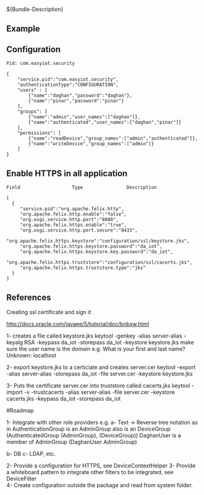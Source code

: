 # 

${Bundle-Description}

## Example

## Configuration

	Pid: com.easyiot.security
	
	{
		"service.pid":"com.easyiot.security",
		"authenticationType":"CONFIGURATION",
		"users" : [
			{"name":"daghan","password":"daghan"},
			{"name":"pinar","password":"pinar"}
		],
		"groups": [
			{"name":"admin","user_names":["daghan"]},
			{"name":"authenticated","user_names":["daghan","pinar"]}
		],
		"permissions": [
			{"name":"readDevice","group_names":["admin","authenticated"]},
			{"name":"writeDevice","group_names":["admin"]}
		]
	}
	
	
## Enable HTTPS in all application
 
	Field					Type				Description
	
	[
	  {
	     "service.pid":"org.apache.felix.http",
	     "org.apache.felix.http.enable":"false",
	     "org.osgi.service.http.port":"8080",
	     "org.apache.felix.https.enable":"true",
	     "org.osgi.service.http.port.secure":"8433",
	     "org.apache.felix.https.keystore":"configuration/ssl/keystore.jks",
	     "org.apache.felix.https.keystore.password":"da_iot",
	     "org.apache.felix.https.keystore.key.password":"da_iot",
	     "org.apache.felix.https.truststore":"configuration/ssl/cacerts.jks",
	     "org.apache.felix.https.truststore.type":"jks"
	  }
    ]	
	
## References
Creating ssl certificate and sign it

http://docs.oracle.com/javaee/5/tutorial/doc/bnbxw.html

1- creates a file called keystore.jks
keytool -genkey -alias server-alias -keyalg RSA -keypass da_iot -storepass da_iot -keystore keystore.jks
make sure the user name is the domain e.g.
	What is your first and last name?
	  Unknown:  localhost

2- export keystore.jks to a certiciate and creates server.cer
keytool -export -alias server-alias -storepass da_iot -file server.cer -keystore keystore.jks

3- Puts the certificate server.cer into truststore called cacerts.jks
keytool -import -v -trustcacerts -alias server-alias -file server.cer -keystore cacerts.jks -keypass da_iot -storepass da_iot

#Roadmap

1- Integrate with other role providers e.g. 
a- Text -> 
Reverse tree notation as in AuthenticationGroup is an AdminGroup also is an DeviceGroup
		(AuthenticatedGroup (AdminGroup), (DeviceGroup))
DaghanUser is a member of AdminGroup
        (DaghanUser AdminGroup)

b- DB
c- LDAP, etc.

2- Provide a configuration for HTTPS, see DeviceContextHelper
3- Provide a whiteboard pattern to integrate other filters to be integrated, see DeviceFilter   
4- Create configuration outside the package and read from system folder.